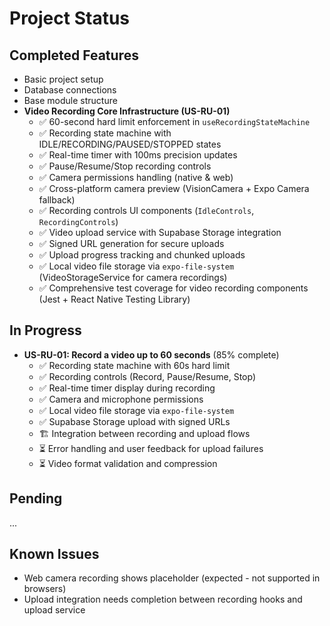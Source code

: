 # Project Status

## Completed Features
- Basic project setup
- Database connections
- Base module structure
- **Video Recording Core Infrastructure (US-RU-01)**
  - ✅ 60-second hard limit enforcement in `useRecordingStateMachine`
  - ✅ Recording state machine with IDLE/RECORDING/PAUSED/STOPPED states
  - ✅ Real-time timer with 100ms precision updates
  - ✅ Pause/Resume/Stop recording controls
  - ✅ Camera permissions handling (native & web)
  - ✅ Cross-platform camera preview (VisionCamera + Expo Camera fallback)
  - ✅ Recording controls UI components (`IdleControls`, `RecordingControls`)
  - ✅ Video upload service with Supabase Storage integration
  - ✅ Signed URL generation for secure uploads
  - ✅ Upload progress tracking and chunked uploads
  - ✅ Local video file storage via `expo-file-system` (VideoStorageService for camera recordings)
  - ✅ Comprehensive test coverage for video recording components (Jest + React Native Testing Library)

## In Progress
- **US-RU-01: Record a video up to 60 seconds** (85% complete)
  - ✅ Recording state machine with 60s hard limit
  - ✅ Recording controls (Record, Pause/Resume, Stop)
  - ✅ Real-time timer display during recording
  - ✅ Camera and microphone permissions
  - ✅ Local video file storage via `expo-file-system`
  - ✅ Supabase Storage upload with signed URLs
  - 🏗️ Integration between recording and upload flows
  - ⏳ Error handling and user feedback for upload failures
  - ⏳ Video format validation and compression

## Pending
...

## Known Issues
- Web camera recording shows placeholder (expected - not supported in browsers)
- Upload integration needs completion between recording hooks and upload service
